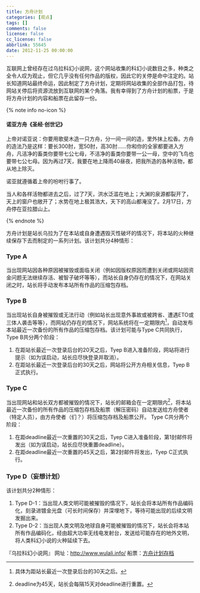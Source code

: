 ```yaml
---
title: 方舟计划
categories: [观点]
tags: []
comments: false
license: false
cc_license: false
abbrlink: 55645
date: 2012-11-25 00:00:00
---
```


互联网上曾经存在过乌拉科幻小说网，这个网站收集的科幻小说数目之多，种类之全令人叹为观止，但它几乎没有任何作品的版权，因此它的关停是命中注定的。站长知道网站最终命运，因此制定了方舟计划，定期将网站收集的全部作品打包，待网站关停后将资源流放到互联网的某个角落。我有幸得到了方舟计划的船票，于是将方舟计划的内容和船票在此留存一份。

<!--more-->

{% note info no-icon %}
#### 诺亚方舟《圣经·创世记》
上帝对诺亚说：你要用歌斐木造一只方舟，分一间一间的造，里外抹上松香。方舟的造法乃是这样：要长300肘，宽50肘，高30肘……你和你的全家都要进入方舟，凡洁净的畜类你要带七公七母，不洁净的畜类你要带一公一母，空中的飞鸟也要带七公七母。因为再过7天，我要在地上降雨40昼夜，把我所造的各种活物，都从地上除灭。

诺亚就遵循着上帝的吩咐行事了。

当人和各样活物都进去之后，过了7天，洪水泛滥在地上；大渊的泉源都裂开了，天上的窗户也敞开了；水势在地上极其浩大，天下的高山都淹没了。2月17日，方舟停在亚拉腊山上。

{% endnote %}



方舟计划是站长乌拉为了在本站或自身遭遇毁灭性破坏的情况下，将本站的火种继续保存下去而制定的一系列计划。该计划共分4种情形：

### **Type A**
  当出现网站因各种原因被摧毁或面临关闭（例如因版权原因而遭到关闭或网站因资金问题无法继续存活、被智子破坏等等），而站长自身仍存在的情况下，在网站关闭之时，站长将手动发布本站所有作品的压缩包存档。

### **Type B**
  当出现站长自身被摧毁或无法行动（例如站长出现意外事故或被跨省、遭遇ETO或三体人袭击等等），而网站仍存在的情况下，网站系统将在一定期限内[^注1]，自动发布本站最近一次备份的所有作品的压缩包存档。该计划可能与Type C共同执行，Type B共分两个阶段：
  
  [^注1]: 具体为距站长最近一次登录后台的30天之后。
  
  1. 在距站长最近一次登录后台的20天之后，Tyep B进入准备阶段，网站将进行提示（如为误启动，站长应尽快登录并取消）。
  2. 在距站长最近一次登录后台的30天之后，网站将公开方舟相关信息，Tyep B正式执行。

### **Type C**
  当出现网站和站长双方都被摧毁的情况下，站长的邮箱会在一定期限内[^注2]，将本站最近一次备份的所有作品的压缩包存档及船票（解压密码）自动发送给方舟使者（特定人员），由方舟使者（们？）将压缩包存档及船票公开。 Type C共分两个阶段：
  
  [^注2]: deadline为45天，站长会每隔15天对deadline进行重置。
  
  1. 在距deadline最近一次重置的30天之后，Tyep C进入准备阶段，第1封邮件将发出（如为误启动，站长应尽快重置deadline）。
  2. 在距deadline最近一次重置的45天之后，第2封邮件将发出，Tyep C正式执行。

### **Type D**（妄想计划）
  该计划共分2种情形：
  1. Type D-1：当出现人类文明可能被摧毁的情况下，站长会将本站所有作品编码化，刻录进镀金光盘（可长时间保存）并深埋地下，等待可能出现的后续文明发掘出来。
  2. Type D-2：当出现人类文明及地球自身可能被摧毁的情况下，站长会将本站所有作品编码化，经由超大功率无线电发射台，发送给可能存在的地外文明，将人类科幻小说的火种延续下去。


『乌拉科幻小说网』 
网址：http://www.wulali.info/ 
船票：[方舟计划存档](https://github.com/shaoyaoqian/shaoyaoqian.github.io/releases/download/20230221/sfst.zip)
